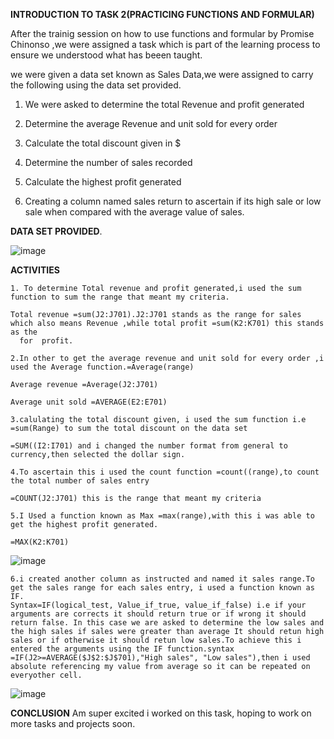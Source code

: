 **INTRODUCTION TO TASK 2(PRACTICING FUNCTIONS AND FORMULAR)**

After the trainig session on how to use functions and formular by Promise Chinonso ,we were assigned a task which is part of the learning process to ensure we understood what has beeen taught.

we were given a data set known as Sales Data,we were assigned to carry the following using the data set provided.

1. We were asked to determine the total Revenue and profit generated 

2. Determine the average Revenue and unit sold for every order

3. Calculate the total discount given in $

4. Determine the number of sales recorded

5. Calculate the highest profit generated

6. Creating a column named sales return to ascertain if its high sale or low sale when compared with the average value of sales.


  **DATA SET PROVIDED**.

  ![image](https://github.com/Maris27/TASK-2-3rd-cohort-Data-Analysis-Training-/assets/140453106/1724f2fa-097b-4a98-bdda-515ed0aaedc8)

 **ACTIVITIES**
     
    1. To determine Total revenue and profit generated,i used the sum function to sum the range that meant my criteria.
    
    Total revenue =sum(J2:J701).J2:J701 stands as the range for sales which also means Revenue ,while total profit =sum(K2:K701) this stands as the 
      for  profit.

    2.In other to get the average revenue and unit sold for every order ,i used the Average function.=Average(range)

    Average revenue =Average(J2:J701) 
    
    Average unit sold =AVERAGE(E2:E701)

    3.calulating the total discount given, i used the sum function i.e =sum(Range) to sum the total discount on the data set

    =SUM((I2:I701) and i changed the number format from general to currency,then selected the dollar sign.

    4.To ascertain this i used the count function =count((range),to count the total number of sales entry

    =COUNT(J2:J701) this is the range that meant my criteria

    5.I Used a function known as Max =max(range),with this i was able to get the highest profit generated.

    =MAX(K2:K701)

![image](https://github.com/Maris27/TASK-2-3rd-cohort-Data-Analysis-Training-/assets/140453106/2cc6ba7f-469a-4594-b9e7-3b38d6fd2337)


    6.i created another column as instructed and named it sales range.To get the sales range for each sales entry, i used a function known as IF.
    Syntax=IF(logical_test, Value_if_true, value_if_false) i.e if your arguments are corrects it should return true or if wrong it should 
    return false. In this case we are asked to determine the low sales and the high sales if sales were greater than average It should retun high 
    sales or if otherwise it should retun low sales.To achieve this i entered the arguments using the IF function.syntax 
    =IF(J2>=AVERAGE($J$2:$J$701),"High sales", "Low sales"),then i used absolute referencing my value from average so it can be repeated on everyother cell.

  ![image](https://github.com/Maris27/TASK-2-3rd-cohort-Data-Analysis-Training-/assets/140453106/602ddcf4-d402-4d52-8460-019e2d0e6294)
  
    
  

**CONCLUSION**
Am super excited i worked on this task, hoping to work on more tasks and projects soon.

    
    
    

    
  
